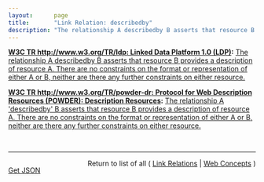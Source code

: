 ```yaml
---
layout:      page
title:       "Link Relation: describedby"
description: "The relationship A describedby B asserts that resource B provides a description of resource A. There are no constraints on the format or representation of either A or B, neither are there any further constraints on either resource."
---
```


**[W3C TR http://www.w3.org/TR/ldp: Linked Data Platform 1.0 (LDP)](/specs/W3C/TR/ldp "Linked Data Platform (LDP) defines a set of rules for HTTP operations on web resources, some based on RDF, to provide an architecture for read-write Linked Data on the web."):** [The relationship A describedby B asserts that resource B provides a description of resource A. There are no constraints on the format or representation of either A or B, neither are there any further constraints on either resource.](http://www.w3.org/TR/ldp/#link-relation-describedby "Read documentation for Link Relation &#34;describedby&#34;")

**[W3C TR http://www.w3.org/TR/powder-dr: Protocol for Web Description Resources (POWDER): Description Resources](/specs/W3C/TR/powder-dr "The purpose of the Protocol for Web Description Resources (POWDER) is to provide a means for individuals or organizations to describe a group of resources through the publication of machine-readable metadata, as motivated by the POWDER Use Cases. This document details the creation and lifecycle of Description Resources (DRs), which encapsulate such metadata. These are typically represented in a highly constrained XML dialect that is relatively human-readable. The meaning of such DRs are underpinned by formal semantics, accessible by performing a GRDDL Transform."):** [The relationship A 'describedby' B asserts that resource B provides a description of resource A. There are no constraints on the format or representation of either A or B, neither are there any further constraints on either resource.](http://www.w3.org/TR/powder-dr/#appD "Read documentation for Link Relation &#34;describedby&#34;")

<br/>
<hr/>

<p style="float : left"><a href="describedby.json" title="Get JSON representing this particular Web Concept">Get JSON</a></p>
<p style="text-align: right">Return to list of all ( <a href="../link-relations">Link Relations</a> | <a href="../">Web Concepts</a> )</p>
